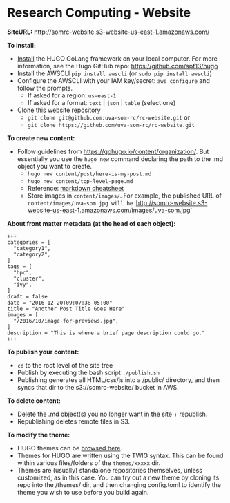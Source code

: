 # Research Computing - Website

**SiteURL:**
http://somrc-website.s3-website-us-east-1.amazonaws.com/

**To install:**
* [Install](https://gohugo.io/overview/installing/) the HUGO GoLang framework on your local computer. For more information, see the Hugo GitHub repo: https://github.com/spf13/hugo
* Install the AWSCLI `pip install awscli` (or `sudo pip install awscli`)
* Configure the AWSCLI with your IAM key/secret: `aws configure` and follow the prompts.
  * If asked for a region: `us-east-1`
  * If asked for a format: `text` | `json` | `table` (select one)
* Clone this website repository 
  * `git clone git@github.com:uva-som-rc/rc-website.git` or
  * `git clone https://github.com/uva-som-rc/rc-website.git`

**To create new content:**
* Follow guidelines from https://gohugo.io/content/organization/. But essentially you use the `hugo new` command declaring the path to the .md object you want to create.
  * `hugo new content/post/here-is-my-post.md`
  * `hugo new content/top-level-page.md`
  * Reference: [markdown cheatsheet](https://github.com/adam-p/markdown-here/wiki/Markdown-Cheatsheet)
  * Store images in `content/images/`. For example, the published URL of `content/images/uva-som.jpg will be `http://somrc-website.s3-website-us-east-1.amazonaws.com/images/uva-som.jpg`

**About front matter metadata (at the head of each object):**

    +++
    categories = [
      "category1",
      "category2",
    ]
    tags = [
      "hpc",
      "cluster",
      "ivy",
    ]
    draft = false
    date = "2016-12-20T09:07:38-05:00"
    title = "Another Post Title Goes Here"
    images = [
      "/2016/10/image-for-previews.jpg",
    ]
    description = "This is where a brief page description could go."
    +++

**To publish your content:**
* `cd` to the root level of the site tree
* Publish by executing the bash script `./publish.sh`
* Publishing generates all HTML/css/js into a /public/ directory, and then syncs that dir to the s3://somrc-website/ bucket in AWS.

**To delete content:**
* Delete the .md object(s) you no longer want in the site + republish.
* Republishing deletes remote files in S3.

**To modify the theme:**
* HUGO themes can be [browsed here](http://themes.gohugo.io/).
* Themes for HUGO are written using the TWIG syntax. This can be found within various files/folders of the `themes/xxxxx` dir.
* Themes are (usually) standalone repositories themselves, unless customized, as in this case. You can try out a new theme by cloning its repo into the /themes/ dir, and then changing config.toml to identify the theme you wish to use before you build again.
